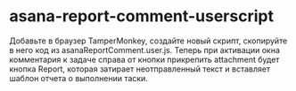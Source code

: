 # asana-report-comment-userscript

Добавьте в браузер TamperMonkey, создайте новый скрипт, скопируйте в него код из asanaReportComment.user.js.
Теперь при активации окна комментария к задаче справа от кнопки прикрепить attachment будет кнопка Report, которая затирает неотправленный текст и вставляет шаблон отчета о выполнении таски.
